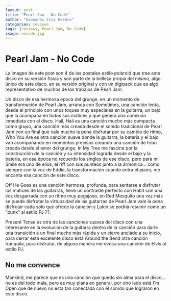 ```yaml
---
layout: post
title: "Pearl Jam - No Code"
author: "Giovanni Cruz Forero"
categories: reviews
tags: [reviews, Pearl Jam, No Code]
image: nocode.jpg
---
```


# Pearl Jam - No Code

La imagen de este post son 4 de las postales estilo polaroid que trae este disco en su versión física y son parte de la belleza propia del mismo, algo único de este disco, en su versión original y con un digipack que es algo representativo de muchos de los trabajos de Pearl Jam.

Un disco de esa hermosa epoca del grunge, en un momento de transformación de Pearl Jam, arranca con Sometimes, una canción lenta, desde el principio con unos toques muy especiales en la guitarra, un bajo que la acompaña en todos sus matices y que genera una conexión inmediata con el disco. Hail, Hail es una canción mucho más compacta como grupo, una canción más creada desde el sonido tradicional de Pearl Jam con un final que vale mucho la pena disfrutar por su cambio de ritmo, Who You Are es otra canción suave donde la guitarra, la batería y el bajo van acompañando en momentos precisos creando una canción de tribu creada desde el amor del grunge, In My Tree me fascina por la construcción de la canción y su intensidad lograda desde el bajo y la batería, en esa época no recuerdo los singles de ese disco, pero para mí Smile era uno de ellos, el riff con sus punteos junto a la ármonica... como siempre con la voz de Eddie, la transformación cuando entra el piano, me encanta esa canción de este disco.

Off He Goes es una canción hermosa, profunda, para sentarse a disfrutar los matices de las guitarras, tiene un contraste perfecto con Habit con una voz desgarrada con un ritmo muy pegajoso, en Red Mosquito una vez más se puede disfrutar la virtuosidad de las guitarras de Pearl Jam vale la pena disfrutar cada solo que ofrece la canción y Lukin se podría resumir como un "punk" al estilo PJ ??.

Present Tense es otra de las canciones suaves del disco con una interesante en la evolución de la guitarra dentro de la canción para darle una transición a un final mucho más rápida y un cierre anclado a su inicio, para cerrar esta excelente disco está Around the Bend otra canción tranquila, para disfrutar, de alguna manera me evoca una canción de Elvis al estilo PJ.

## No me convence

Mankind, me parece que es una canción que quedo sin alma para el disco... no es del todo mala, pero es muy plana en general, por otro lado está I'm Open que de nuevo no esta tan conectada con el sonido que lograron en este disco.
